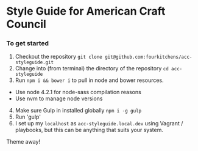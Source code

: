 # Style Guide for American Craft Council

### To get started
1. Checkout the repository `git clone git@github.com:fourkitchens/acc-styleguide.git`
2. Change into (from terminal) the directory of the repository `cd acc-styleguide`
3. Run `npm i && bower i` to pull in node and bower resources.
 - Use node 4.2.1 for node-sass compilation reasons
 - Use nvm to manage node versions
4. Make sure Gulp in installed globally `npm i -g gulp`
5. Run 'gulp'
6. I set up my `localhost` as `acc-styleguide.local.dev` using Vagrant / playbooks, but this can be anything that suits your system.

Theme away!
